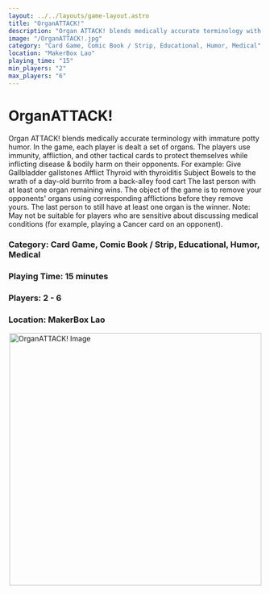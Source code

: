 ```yaml
---
layout: ../../layouts/game-layout.astro
title: "OrganATTACK!"
description: "Organ ATTACK! blends medically accurate terminology with immature potty humor."
image: "/OrganATTACK!.jpg"
category: "Card Game, Comic Book / Strip, Educational, Humor, Medical"
location: "MakerBox Lao"
playing_time: "15"
min_players: "2"
max_players: "6"
---
```

# OrganATTACK!

Organ ATTACK! blends medically accurate terminology with immature potty humor.  In the game, each player is dealt a set of organs. The players use immunity, affliction, and other tactical cards to protect themselves while inflicting disease &amp; bodily harm on their opponents. For example:       Give Gallbladder gallstones      Afflict Thyroid with thyroiditis      Subject Bowels to the wrath of a day-old burrito from a back-alley food cart   The last person with at least one organ remaining wins.  The object of the game is to remove your opponents' organs using corresponding afflictions before they remove yours. The last person to still have at least one organ is the winner.  Note: May not be suitable for players who are sensitive about discussing medical conditions (for example, playing a  Cancer  card on an opponent).  

### Category: Card Game, Comic Book / Strip, Educational, Humor, Medical

### Playing Time: 15 minutes

### Players: 2 - 6

### Location: MakerBox Lao

<img src="/OrganATTACK!.jpg" alt="OrganATTACK! Image" width="500" style="display: block; margin: 0 auto">

    